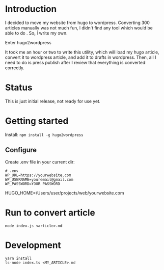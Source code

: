 # Introduction

I decided to move my website from hugo to wordpress. Converting 300 articles manually was not much fun, I didn't find any tool which would be able to do . So, I write my own.

Enter hugo2wordpress

It took me an hour or two to write this utility, which will load my hugo article, convert it to wordpress article, and add it to drafts in wordpress. Then, all I need to do is press publish after I review that everything is converted correctly. 

# Status

This is just initial release, not ready for use yet. 

# Getting started

Install: ```npm install -g hugo2wordpress```
## Configure 

Create .env file in your current dir:

```
# .env
WP_URL=https://yourwebsite.com
WP_USERNAME=youremail@gmail.com
WP_PASSWORD=YOUR PASSWORD
```

HUGO_HOME=/Users/user/projects/web/yourwebsite.com

# Run to convert article

```node index.js <article>.md```


# Development

```
yarn install 
ts-node index.ts <MY_ARTICLE>.md
```